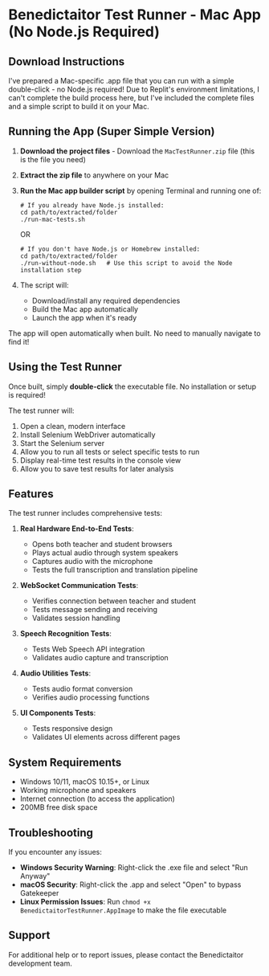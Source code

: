 # Benedictaitor Test Runner - Mac App (No Node.js Required)

## Download Instructions

I've prepared a Mac-specific .app file that you can run with a simple double-click - no Node.js required! Due to Replit's environment limitations, I can't complete the build process here, but I've included the complete files and a simple script to build it on your Mac.

## Running the App (Super Simple Version)

1. **Download the project files** - Download the `MacTestRunner.zip` file (this is the file you need)
2. **Extract the zip file** to anywhere on your Mac
3. **Run the Mac app builder script** by opening Terminal and running one of:

   ```
   # If you already have Node.js installed:
   cd path/to/extracted/folder
   ./run-mac-tests.sh
   ```
   
   OR
   
   ```
   # If you don't have Node.js or Homebrew installed:
   cd path/to/extracted/folder
   ./run-without-node.sh   # Use this script to avoid the Node installation step
   ```
   
4. The script will:
   - Download/install any required dependencies
   - Build the Mac app automatically
   - Launch the app when it's ready

The app will open automatically when built. No need to manually navigate to find it!

## Using the Test Runner

Once built, simply **double-click** the executable file. No installation or setup is required!

The test runner will:
1. Open a clean, modern interface
2. Install Selenium WebDriver automatically
3. Start the Selenium server
4. Allow you to run all tests or select specific tests to run
5. Display real-time test results in the console view
6. Allow you to save test results for later analysis

## Features

The test runner includes comprehensive tests:

1. **Real Hardware End-to-End Tests**:
   - Opens both teacher and student browsers
   - Plays actual audio through system speakers
   - Captures audio with the microphone
   - Tests the full transcription and translation pipeline

2. **WebSocket Communication Tests**:
   - Verifies connection between teacher and student
   - Tests message sending and receiving
   - Validates session handling

3. **Speech Recognition Tests**:
   - Tests Web Speech API integration
   - Validates audio capture and transcription

4. **Audio Utilities Tests**:
   - Tests audio format conversion
   - Verifies audio processing functions

5. **UI Components Tests**:
   - Tests responsive design
   - Validates UI elements across different pages

## System Requirements

- Windows 10/11, macOS 10.15+, or Linux
- Working microphone and speakers
- Internet connection (to access the application)
- 200MB free disk space

## Troubleshooting

If you encounter any issues:

- **Windows Security Warning**: Right-click the .exe file and select "Run Anyway"
- **macOS Security**: Right-click the .app and select "Open" to bypass Gatekeeper
- **Linux Permission Issues**: Run `chmod +x BenedictaitorTestRunner.AppImage` to make the file executable

## Support

For additional help or to report issues, please contact the Benedictaitor development team.